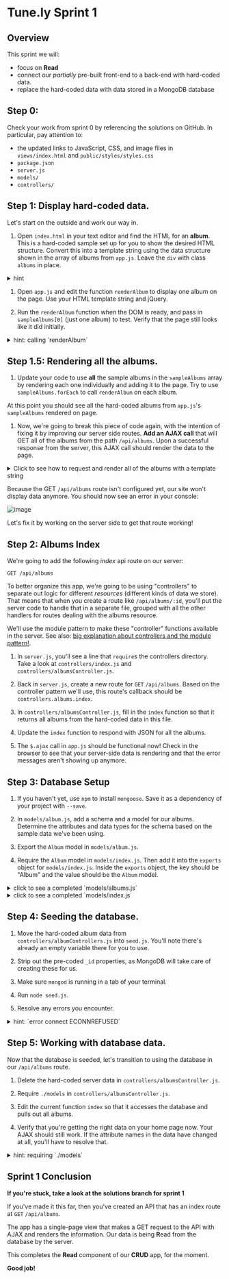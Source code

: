 # Tune.ly Sprint 1

## Overview

This sprint we will:
* focus on **Read**
* connect our _partially_ pre-built front-end to a back-end with hard-coded data.
* replace the hard-coded data with data stored in a MongoDB database


## Step 0:

Check your work from sprint 0 by referencing the solutions on GitHub. In particular, pay attention to:

* the updated links to JavaScript, CSS, and image files in `views/index.html` and `public/styles/styles.css`
* `package.json`
* `server.js`
* `models/`
* `controllers/`

## Step 1: Display hard-coded data.

Let's start on the outside and work our way in.  

1. Open `index.html` in your text editor and find the HTML for an **album**.  This is a hard-coded sample set up for you to show the desired HTML structure.  Convert this into a template string using the data structure shown in the array of albums from `app.js`. Leave the `div` with class `albums` in place.

  <details><summary>hint</summary>You'll need to replace the hardcoded sample data with appropriate attribute placeholders.  (You can find the correct attributes in the array of objects provided in `app.js`.) Remember the template string syntax for a variable whose value will be inserted later: ``\`${variableName}\``. </details>

1. Open `app.js` and edit the function `renderAlbum` to display one album on the page.  Use your HTML template string and jQuery.

1. Run the `renderAlbum` function when the DOM is ready, and pass in `sampleAlbums[0]` (just one album) to test.  Verify that the page still looks like it did initially.

  <details><summary>hint: calling `renderAlbum`</summary>

  ```js
  $(document).ready(function() {
    console.log('app.js loaded!');
    renderAlbum(sampleAlbums[0]);
  });
  ```

  </details>


## Step 1.5: Rendering all the albums.

1. Update your code to use **all** the sample albums in the `sampleAlbums` array by rendering each one individually and adding it to the page.  Try to use `sampleAlbums.forEach` to call `renderAlbum` on each album.

  At this point you should see all the hard-coded albums from `app.js`'s `sampleAlbums` rendered on page.

1. Now, we're going to break this piece of code again, with the intention of fixing it by improving our server side routes. **Add an AJAX call** that will GET all of the albums from the path `/api/albums`. Upon a successful response from the server, this AJAX call should render the data to the page.

<details><summary>Click to see how to request and render all of the albums with a template string</summary>

```js
$(document).ready(function() {
  console.log('app.js loaded!');

  // make a get request for all albums
  $.ajax({
    method: 'GET',
    url: '/api/albums',
    success: handleSuccess,
    error: handleError
  });
});

function handleSuccess (albums) {
    albums.forEach(function(album) {
      renderAlbum(album);
    });
};

function handleError(err){
  console.log('There has been an error: ', err);
}

// this function takes in a single album and renders it to the page
function renderAlbum(album) {
  console.log('rendering album', album);
  var htmlToAppend = (`
    <div class='row'>
      <div class="col-md-3 col-xs-12 thumbnail album-art">
        <img src="images/800x800.png" alt="album image">
      </div>

      <div class="col-md-9 col-xs-12">
        <ul class="list-group">
          <li class="list-group-item">
            <h4 class='inline-header'>Album Name:</h4>
            <span class='album-name'>${album.name}</span>
          </li>

          <li class="list-group-item">
            <h4 class='inline-header'>Artist Name:</h4>
            <span class='artist-name'>${album.artistName}</span>
          </li>

          <li class="list-group-item">
            <h4 class='inline-header'>Released date:</h4>
            <span class='album-releaseDate'>${album.releaseDate}</span>
          </li>
        </ul>
      </div>

    </div>
  `);

  $('#albums').prepend(htmlToAppend);
};
```

</details>

Because the GET `/api/albums` route isn't configured yet, our site won't display data anymore. You should now see an error in your console:

![image](https://cloud.githubusercontent.com/assets/6520345/21326987/da46d312-c5e1-11e6-90ee-d352bdd65a4e.png)

Let's fix it by working on the server side to get that route working!


## Step 2: Albums Index

We're going to add the following _index_ api route on our server:

```
GET /api/albums
```

To better organize this app, we're going to be using "controllers" to separate out logic for different _resources_ (different kinds of data we store).  That means that when you create a route like `/api/albums/:id`, you'll put the server code to handle that in a separate file, grouped with all the other handlers for routes dealing with the albums resource.  

We'll use the module pattern to make these "controller" functions available in the server.  See also: [big explanation about controllers and the module pattern!](controllers_example.md).  

1. In `server.js`, you'll see a line that `require`s the controllers directory. Take a look at  `controllers/index.js` and `controllers/albumsController.js`.

1. Back in `server.js`, create a new route for `GET`  `/api/albums`.  Based on the controller pattern we'll use, this route's callback should be `controllers.albums.index`.

1. In `controllers/albumsController.js`, fill in the `index` function so that it returns all albums from the hard-coded data in this file.

1. Update the `index` function to respond with JSON for all the albums.

1. The `$.ajax` call in `app.js` should be functional now! Check in the browser to see that your server-side data is rendering and that the error messages aren't showing up anymore.

## Step 3: Database Setup

1. If you haven't yet, use `npm` to install `mongoose`.  Save it as a dependency of your project with `--save`.

1. In `models/album.js`, add a schema and a model for our albums.  Determine the attributes and data types for the schema based on the sample data we've been using.

1. Export the `Album` model in `models/album.js`.

1. Require the `Album` model in `models/index.js`.  Then add it into the `exports` object for `models/index.js`. Inside the `exports` object, the key should be "Album" and the value should be the `Album` model.


  <details><summary>click to see a completed `models/albums.js`</summary>

  ```js
  //models/album.js
  var AlbumSchema = new Schema({
    artistName: String,
    name: String,
    releaseDate: String,
    genres: [ String ]
  });

  var Album = mongoose.model('Album', AlbumSchema);

  module.exports = Album;
  ```

  </details>

  <details><summary>click to see a completed `models/index.js`</summary>

  ```js
  module.exports.Album = require("./album.js");
  ```

  </details>


## Step 4: Seeding the database.

1. Move the hard-coded album data from `controllers/albumControllers.js` into `seed.js`.  You'll note there's already an empty variable there for you to use.  

1. Strip out the pre-coded `_id` properties, as MongoDB will take care of creating these for us.

1. Make sure `mongod` is running in a tab of your terminal.

1. Run `node seed.js`.

1. Resolve any errors you encounter.

<details><summary>hint: `error connect ECONNREFUSED`</summary>
If you see an error like:

```
process.nextTick(function() { throw err; })
                              ^
Error: connect ECONNREFUSED 127.0.0.1:27017
```

This error usually means that `mongod` is not running.
</details>


## Step 5: Working with database data.

Now that the database is seeded, let's transition to using the database in our `/api/albums` route.

1. Delete the hard-coded server data in `controllers/albumsController.js`.

1. Require `./models` in `controllers/albumsController.js`.

1. Edit the current function `index` so that it accesses the database and pulls out all albums.

1. Verify that you're getting the right data on your home page now.  Your AJAX should still work. If the attribute names in the data have changed at all, you'll have to resolve that.

<details><summary>hint: requiring `./models`</summary>

```js
var db = require('./models');
```
</details>

## Sprint 1 Conclusion

**If you're stuck, take a look at the solutions branch for sprint 1**

If you've made it this far, then you've created an API that has an index route at `GET` `/api/albums`.

The app has a single-page view that makes a GET request to the API with AJAX and renders the information.  Our data is being **R**ead from the database by the server.

This completes the **Read** component of our **CRUD** app, for the moment.

**Good job!**
